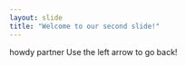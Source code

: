 ```yaml
---
layout: slide
title: "Welcome to our second slide!"
---
```

howdy partner
Use the left arrow to go back!
